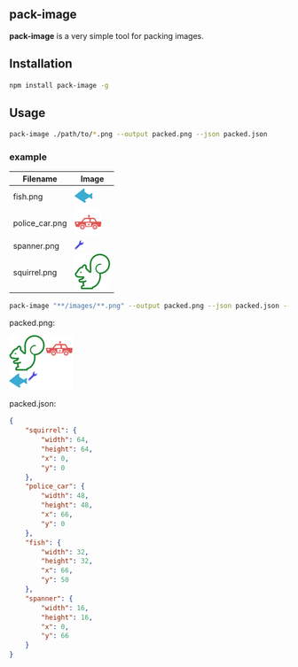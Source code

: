 ## pack-image

**pack-image** is a very simple tool for packing images.

## Installation

```sh
npm install pack-image -g
```

## Usage

```sh
pack-image ./path/to/*.png --output packed.png --json packed.json
```

### example

| Filename | Image |
----|----|
| fish.png       | ![fish.png](https://raw.githubusercontent.com/yu-ogi/pack-image/master/images/fish.png) |
| police_car.png | ![police_car.png](https://raw.githubusercontent.com/yu-ogi/pack-image/master/images/police_car.png) |
| spanner.png    | ![spanner.png](https://raw.githubusercontent.com/yu-ogi/pack-image/master/images/spanner.png) |
| squirrel.png   | ![squirrel.png](https://raw.githubusercontent.com/yu-ogi/pack-image/master/images/squirrel.png) |

```sh
pack-image "**/images/**.png" --output packed.png --json packed.json --padding 2
```

packed.png:

![packed.png](https://raw.githubusercontent.com/yu-ogi/pack-image/master/images/packed.png)

packed.json:

```json
{
    "squirrel": {
        "width": 64,
        "height": 64,
        "x": 0,
        "y": 0
    },
    "police_car": {
        "width": 48,
        "height": 48,
        "x": 66,
        "y": 0
    },
    "fish": {
        "width": 32,
        "height": 32,
        "x": 66,
        "y": 50
    },
    "spanner": {
        "width": 16,
        "height": 16,
        "x": 0,
        "y": 66
    }
}
```

